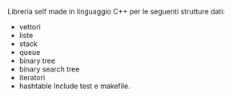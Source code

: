 Libreria self made in linguaggio C++ per le seguenti strutture dati: 
- vettori
- liste
- stack
- queue
- binary tree
- binary search tree
- iteratori
- hashtable
Include test e makefile. 

